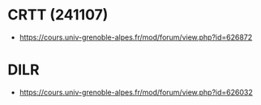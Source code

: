 # CRTT (241107)

- https://cours.univ-grenoble-alpes.fr/mod/forum/view.php?id=626872


# DILR

- https://cours.univ-grenoble-alpes.fr/mod/forum/view.php?id=626032

  

